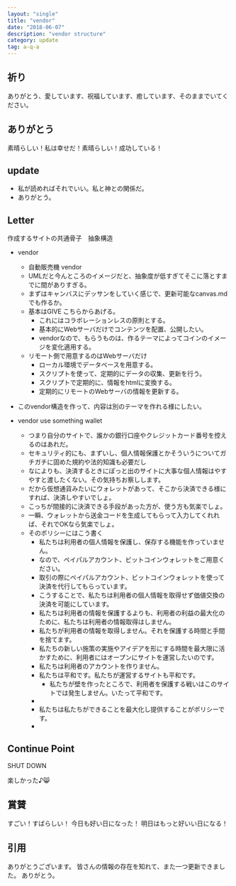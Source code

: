 ```yaml
---
layout: "single"
title: "vendor"
date: "2018-06-07"
description: "vendor structure"
category: update
tag: a-q-a
---
```

## 祈り
ありがとう、愛しています、祝福しています、癒しています、そのままでいてください。

## ありがとう
素晴らしい！私は幸せだ！素晴らしい！成功している！

## update
- 私が読めればそれでいい。私と神との関係だ。
- ありがとう。

## Letter
作成するサイトの共通骨子　抽象構造
- vendor
  - 自動販売機 vendor
  - UMLだと今んところのイメージだと、抽象度が低すぎてそこに落とすまでに間がありすぎる。
  - まずはキャンバスにデッサンをしていく感じで、更新可能なcanvas.mdでも作るか。
  - 基本はGIVE こちらからあげる。
    - これにはコラボレーションレスの原則とする。
    - 基本的にWebサーバだけでコンテンツを配置、公開したい。
    - vendorなので、もらうものは、作るテーマによってコインのイメージを変化適用する。
  - リモート側で用意するのはWebサーバだけ
    - ローカル環境でデータベースを用意する。
    - スクリプトを使って、定期的にデータの収集、更新を行う。
    - スクリプトで定期的に、情報をhtmlに変換する。
    - 定期的にリモートのWebサーバの情報を更新する。
- このvendor構造を作って、内容は別のテーマを作れる様にしたい。

- vendor use something wallet
  - つまり自分のサイトで、誰かの銀行口座やクレジットカード番号を控えるのはあれだ。
  - セキュリティ的にも、まずいし、個人情報保護とかそういうについてガチガチに固めた規約や法的知識も必要だし
  - なによりも、決済するときにぽっと出のサイトに大事な個人情報はやすやすと渡したくない。その気持ちお察しします。
  - だから仮想通貨みたいにウォレットがあって、そこから決済できる様にすれば、決済しやすいでしょ。
  - こっちが間接的に決済できる手段があった方が、使う方も気楽でしょ。
  - 一瞬、ウォレットから送金コードを生成してもらって入力してくれれば、それでOKなら気楽でしょ。
  - そのポリシーにはこう書く
    - 私たちは利用者の個人情報を保護し、保存する機能を作っていません。
    - なので、ペイパルアカウント、ビットコインウォレットをご用意ください。
    - 取引の際にペイパルアカウント、ビットコインウォレットを使って決済を代行してもらっています。
    - こうすることで、私たちは利用者の個人情報を取得せず価値交換の決済を可能にしています。
    - 私たちは利用者の情報を保護するよりも、利用者の利益の最大化のために、私たちは利用者の情報取得はしません。
    - 私たちが利用者の情報を取得しません。それを保護する時間と手間を捨てます。
    - 私たちの新しい施策の実施やアイデアを形にする時間を最大限に活かすために、利用者にはオープンにサイトを運営したいのです。
    - 私たちは利用者のアカウントを作りません。
    - 私たちは平和です。私たちが運営するサイトも平和です。
      - 私たちが壁を作ったところで、利用者を保護する戦いはこのサイトでは発生しません。いたって平和です。
    -
    - 私たちは私たちができることを最大化し提供することがポリシーです。
    -
## Continue Point

SHUT DOWN

楽しかった♪:smile_cat:
## 賞賛
すごい！すばらしい！
今日も好い日になった！
明日はもっと好いい日になる！

## 引用
ありがとうございます。
皆さんの情報の存在を知れて、また一つ更新できました。
ありがとう。
